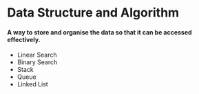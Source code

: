 <h1>Data Structure and Algorithm</h1>

<h4>A way to store and organise the data so that it can be accessed effectively.</h4>

<ul>
<li>Linear Search</li>
<li>Binary Search</li>
<li>Stack</li>
<li>Queue</li>
<li>Linked List</li>
</ul>